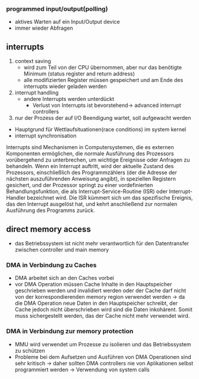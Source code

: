 ### programmed input/output(polling)

- aktives Warten auf ein Input/Output device 
- immer wieder Abfragen

## interrupts

1) context saving
	- wird zum Teil von der CPU übernommen, aber nur das benötigte Minimum (status register and return address)
	- alle modifizierten Register müssen gespeichert und am Ende des interrupts wieder geladen werden
2) interrupt handling
	- andere Interrupts werden unterdückt
		- Verlust von Interrupts ist bevorstehend-> advanced interrupt controllers
3) nur der Prozess der auf I/O Beendigung wartet, soll aufgewacht werden 
- Hauptgrund für Wettlaufsituationen(race conditions) im system kernel
- interrupt synchronisation

Interrupts sind Mechanismen in Computersystemen, die es externen Komponenten ermöglichen, die normale Ausführung des Prozessors vorübergehend zu unterbrechen, um wichtige Ereignisse oder Anfragen zu behandeln. Wenn ein Interrupt auftritt, wird der aktuelle Zustand des Prozessors, einschließlich des Programmzählers (der die Adresse der nächsten auszuführenden Anweisung angibt), in speziellen Registern gesichert, und der Prozessor springt zu einer vordefinierten Behandlungsfunktion, die als Interrupt-Service-Routine (ISR) oder Interrupt-Handler bezeichnet wird. Die ISR kümmert sich um das spezifische Ereignis, das den Interrupt ausgelöst hat, und kehrt anschließend zur normalen Ausführung des Programms zurück.

## direct memory access
- das Betriebssystem ist nicht mehr verantwortlich für den Datentransfer zwischen controller und main memory 

### DMA in Verbindung zu Caches
- DMA arbeitet sich an den Caches vorbei 
- vor DMA Operation müssen Cache Inhalte in den Hauptspeicher geschrieben werden und invalidiert werden oder der Cache darf nicht von der korrespondierenden memory region verwendet werden
-> da die DMA Operation neue Daten in den Hauptspeicher schreibt, der Cache jedoch nicht überschrieben wird sind die Daten inkohärent. Somit muss sichergestellt werden, das der Cache nicht mehr verwendet wird.

### DMA in Verbindung zur memory protection
- MMU wird verwendet um Prozesse zu isolieren und das Betriebssystem zu schützen
-  Probleme bei dem Aufsetzen und Ausführen von DMA Operationen sind sehr kritisch
-> daher sollten DMA controllers nie von Aplikationen selbst programmiert werden -> Verwendung von system calls
